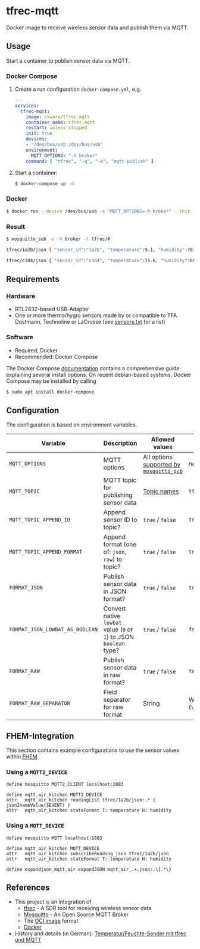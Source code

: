 # tfrec-mqtt
Docker image to receive wireless sensor data and publish them via MQTT.

## Usage
Start a container to publish sensor data via MQTT.
### Docker Compose
1. Create a run configuration `docker-compose.yml`, e.g.
    ```yaml
    ---
    services:
      tfrec-mqtt:
        image: ckware/tfrec-mqtt
        container_name: tfrec-mqtt
        restart: unless-stopped
        init: true
        devices:
        - "/dev/bus/usb:/dev/bus/usb"
        environment:
          MQTT_OPTIONS: "-h broker"
        command: [ "tfrec", "-q", "-e", "mqtt-publish" ]
    ```
2. Start a container:
    ```sh
    $ docker-compose up -d
    ```

### Docker
  ```sh
  $ docker run --device /dev/bus/usb -e "MQTT_OPTIONS=-h broker" --init -d ckware/tfrec-mqtt tfrec -q -e mqtt-publish
  ```

### Result
```sh
$ mosquitto_sub -v -h broker -t tfrec/#

tfrec/1a2b/json { "sensor_id":"1a2b", "temperature":9.1, "humidity":78, "seq":0, "lowbat":0, "rssi":82, "flags":0, "timestamp":1588303401 }

tfrec/c3d4/json { "sensor_id":"c3d4", "temperature":15.6, "humidity":69, "seq":0, "lowbat":0, "rssi":79, "flags":0, "timestamp":1588303402 }
```

## Requirements
### Hardware
* RTL2832-based USB-Adapter
* One or more thermo/hygro sensors made by or compatible to TFA Dostmann, Technoline or LaCrosse (see [sensors.txt](https://github.com/baycom/tfrec/blob/master/sensors.txt) for a list)

### Software
* Required: Docker
* Recommended: Docker Compose

The Docker Compose [documentation](https://docs.docker.com/compose/install/)
contains a comprehensive guide explaining several install options. On recent debian-based systems, Docker Compose may be installed by calling
  ```sh
  $ sudo apt install docker-compose
  ```

## Configuration
The configuration is based on environment variables.

|Variable|Description|Allowed values|Default|Example
|--------|-----------|-----|-------|-------
|`MQTT_OPTIONS`|MQTT options|All options [supported by `mosquitto_pub`](https://mosquitto.org/man/mosquitto_pub-1.html)|_none_|`-v -h broker`
|`MQTT_TOPIC`|MQTT topic for publishing sensor data|[Topic names](http://docs.oasis-open.org/mqtt/mqtt/v3.1.1/os/mqtt-v3.1.1-os.html#_Toc398718106)|`tfrec`|`devices/sensors`
|`MQTT_TOPIC_APPEND_ID`|Append sensor ID to topic?|`true` / `false`|`true`|`true`
|`MQTT_TOPIC_APPEND_FORMAT`|Append format (one of: `json`, `raw`) to topic?|`true` / `false`|`true`|`true`
|`FORMAT_JSON`|Publish sensor data in JSON format?|`true` / `false`|`true`|`true`
|`FORMAT_JSON_LOWBAT_AS_BOOLEAN`|Convert native `lowbat` value (`0` or `1`)  to JSON `boolean` type?|`true` / `false`|`false`|`false`
|`FORMAT_RAW`|Publish sensor data in raw format?|`true` / `false`|`false`|`false`
|`FORMAT_RAW_SEPARATOR`|Field separator for raw format|String|Whitespace (`\u0020`)|`,`

## FHEM-Integration
This section contains example configurations to use the sensor values within [FHEM](https://fhem.de/).

### Using a `MQTT2_DEVICE`
```
define mosquitto MQTT2_CLIENT localhost:1883

define mqtt_air_kitchen MQTT2_DEVICE
attr   mqtt_air_kitchen readingList tfrec/1a2b/json:.* { json2nameValue($EVENT) }
attr   mqtt_air_kitchen stateFormat T: temperature H: humidity
```

### Using a `MQTT_DEVICE`
```
define mosquitto MQTT localhost:1883

define mqtt_air_kitchen MQTT_DEVICE
attr   mqtt_air_kitchen subscribeReading_json tfrec/1a2b/json
attr   mqtt_air_kitchen stateFormat T: temperature H: humidity

define expandjson_mqtt_air expandJSON mqtt_air_.+.json:.\{.*\}
```

## References
* This project is an integration of
  * [tfrec](https://github.com/baycom/tfrec) - A SDR tool for receiving wireless sensor data
  * [Mosquitto](https://mosquitto.org/) - An Open Source MQTT Broker
  * The [OCI image](https://github.com/opencontainers/image-spec) format 
  * [Docker](https://www.docker.com)
* History and details (in German): [Temperatur/Feuchte-Sender mit tfrec und MQTT](https://github.com/git-developer/fhem-examples/wiki/Temperatur-Feuchte-Sender-mit-tfrec-und-MQTT)
